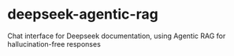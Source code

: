 # deepseek-agentic-rag
 Chat interface for Deepseek documentation, using Agentic RAG for hallucination-free responses
